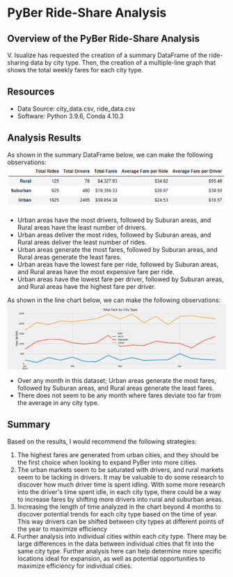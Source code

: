 # PyBer Ride-Share Analysis

## Overview of the PyBer Ride-Share Analysis
V. Isualize has requested the creation of a summary DataFrame of the ride-sharing data by city type. Then, the creation of a multiple-line graph that shows the total weekly fares for each city type.

## Resources
- Data Source: city_data.csv, ride_data.csv
- Software: Python 3.9.6, Conda 4.10.3

## Analysis Results
As shown in the summary DataFrame below, we can make the following observations:
![PyBer_Summary](challenge/analysis/PyBer_summary_df.PNG)
- Urban areas have the most drivers, followed by Suburan areas, and Rural areas have the least number of drivers.
- Urban areas deliver the most rides, followed by Suburan areas, and Rural areas deliver the least number of rides.
- Urban areas generate the most fares, followed by Suburan areas, and Rural areas generate the least fares.
- Urban areas have the lowest fare per ride, followed by Suburan areas, and Rural areas have the most expensive fare per ride.
- Urban areas have the lowest fare per driver, followed by Suburan areas, and Rural areas have the highest fare per driver.

As shown in the line chart below, we can make the following observations:
![PyBer_Fare_Summary](challenge/analysis/PyBer_fare_summary.png)
- Over any month in this dataset; Urban areas generate the most fares, followed by Suburan areas, and Rural areas generate the least fares.
- There does not seem to be any month where fares deviate too far from the average in any city type.

## Summary
Based on the results, I would recommend the following strategies:
1. The highest fares are generated from urban cities, and they should be the first choice when looking to expand PyBer into more cities.
2. The urban markets seem to be saturated with drivers, and rural markets seem to be lacking in drivers. It may be valuable to do some research to discover how much driver time is spent idling. With some more research into the driver's time spent idle, in each city type, there could be a way to increase fares by shifting more drivers into rural and suburban areas.
3. Increasing the length of time analyzed in the chart beyond 4 months to discover potential trends for each city type based on the time of year. This way drivers can be shifted between city types at different points of the year to maximize efficiency
4. Further analysis into individual cities within each city type. There may be large differences in the data between individual cities that fit into the same city type. Further analysis here can help determine more specific locations ideal for expansion, as well as potential opportunities to maximize efficiency for individual cities.
